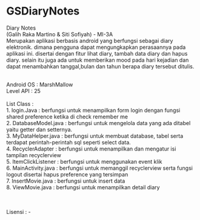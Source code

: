 # GSDiaryNotes
Diary Notes 
<br>(Galih Raka Martino &amp; Siti Sofiyah) - MI-3A
<br>Merupakan aplikasi berbasis android yang berfungsi sebagai diary elektronik. dimana pengguna dapat mengungkapkan perasaannya pada aplikasi ini. disertai dengan fitur lihat diary, tambah data diary dan hapus diary. selain itu juga ada untuk memberikan mood pada hari kejadian dan dapat menambahkan tanggal,bulan dan tahun berapa diary tersebut ditulis.

<br>
Android OS : MarshMallow <br>
Level API : 25 <br>
<br>
List Class : <br>
1. login.Java : berfungsi untuk menampilkan form login dengan fungsi shared preference ketika di check remember me <br>
2. DatabaseModel.java : berfungsi untuk mengelola data yang ada ditabel yaitu getter dan setternya. <br>
3. MyDataHelper.java : berfungsi untuk membuat database, tabel serta terdapat perintah-perintah sql seperti select data.<br>
4. RecyclerAdapter : berfungsi untuk menampilkan dan mengatur isi tampilan recyclerview <br>
5. ItemClickListener : berfungsi untuk menggunakan event klik <br>
6. MainActivity.java : berfungsi untuk memanggil recyclerview serta fungsi logout disertai hapus preference yang tersimpan<br>
7. InsertMovie.java : berfungsi untuk insert data <br>
8. ViewMovie.java : berfungsi untuk menampilkan detail diary <br>

<br><br>
Lisensi : - 



